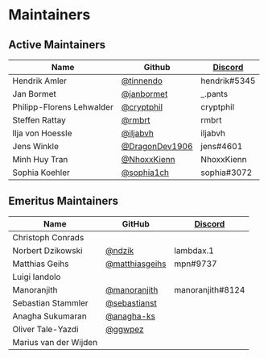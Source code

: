 # Maintainers

## Active Maintainers
| Name              | Github    | [Discord][_chat_url]        |
|-------------------|-----------|----------------|
| Hendrik Amler     | [@tinnendo](https://github.com/tinnendo) | hendrik#5345 |
| Jan Bormet    | [@janbormet](https://github.com/janbormet) | _.pants |
| Philipp-Florens Lehwalder | [@cryptphil](https://github.com/cryptphil) | cryptphil |
| Steffen Rattay  | [@rmbrt](https://github.com/rmbrt) | rmbrt |
| Ilja von Hoessle  | [@iljabvh](https://github.com/iljabvh) | iljabvh |
| Jens Winkle       | [@DragonDev1906](https://github.com/DragonDev1906) | jens#4601 |
| Minh Huy Tran      | [@NhoxxKienn](https://github.com/NhoxxKienn) | NhoxxKienn |
| Sophia Koehler  | [@sophia1ch](https://githun.com/sophia1ch)     | sophia#3072 |

## Emeritus Maintainers

| Name              | GitHub    | [Discord][_chat_url] |
|-------------------|-----------|----------------------|
| Christoph Conrads | | |
| Norbert Dzikowski | [@ndzik](https://github.com/ndzik) | lambdax.1 |
| Matthias Geihs    | [@matthiasgeihs](https://github.com/matthiasgeihs) | mpn#9737 |
| Luigi Iandolo | | |
| Manoranjith | [@manoranjith](https://github.com/manoranjith) | manoranjith#8124 |
| Sebastian Stammler | [@sebastianst](https://github.com/sebastianst) | |
| Anagha Sukumaran| [@anagha-ks](https://github.com/anagha-ks) | |
| Oliver Tale-Yazdi | [@ggwpez](https://github.com/ggwpez) | |
| Marius van der Wijden | | |


[_chat_url]: https://discord.com/channels/817445017680609340/834052993258225715
